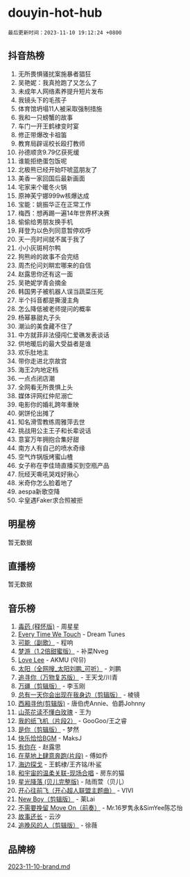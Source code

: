 # douyin-hot-hub

`最后更新时间：2023-11-10 19:12:24 +0800`

## 抖音热榜

1. 无所畏惧骚扰案施暴者猖狂
1. 吴艳妮：我真抢跑了又怎么了
1. 未成年人网络素养提升短片发布
1. 我镜头下的毛孩子
1. 体育馆坍塌11人被采取强制措施
1. 我和一只螃蟹的故事
1. 车门一开王鹤棣变时宴
1. 修正带爆改卡祖笛
1. 教育局辟谣校长殴打教师
1. 孙德顺贪9.79亿获死缓
1. 谁能拒绝蛋包饭呢
1. 北极熊已经开始吓唬蓝朋友了
1. 美香一家回国后最新画面
1. 宅家来个暖冬火锅
1. 原神芙宁娜999w核爆达成
1. 宝能：姚振华正在正常工作
1. 梅西：想再踢一遍14年世界杯决赛
1. 偷偷给男朋友换手机
1. 拜登为以色列同意暂停欢呼
1. 天一亮时间就不属于我了
1. 小小灰斑柯尔鸭
1. 狗熊岭的故事不会完结
1. 周杰伦问刘畊宏哪来的自信
1. 赵露思你还有这一面
1. 吴艳妮学青会摘金
1. 韩国男子被机器人误当蔬菜压死
1. 半个抖音都是撕漫主角
1. 怎么降低被老师提问的概率
1. 杨幂暴甜丸子头
1. 潮汕的美食藏不住了
1. 中方就菲非法侵闯仁爱礁发表谈话
1. 供地暖后的最大受益者是谁
1. 欢乐肚地主
1. 带你走进北京故宫
1. 海王2内地定档
1. 一点点闭店潮
1. 全网看无所畏惧上头
1. 媒体评网红仲尼溺亡
1. 电影你的婚礼跨年重映
1. 粥饼伦出摊了
1. 知名滑雪教练周雅萍去世
1. 挑战用公主王子和长辈说话
1. 意宴万年拥抱合集好甜
1. 南方人有自己的喷水奇缘
1. 空气炸锅版烤蜜山楂
1. 女子称在李佳琦直播买到空瓶产品
1. 阮经天嘶吼哭戏好揪心
1. 米奇你怎么脸着地了
1. aespa新歌空降
1. 伞皇遇Faker求合照被拒

## 明星榜

暂无数据

## 直播榜

暂无数据

## 音乐榜

1. [毒药 (释怀版)](https://sf3-cdn-tos.douyinstatic.com/obj/tos-cn-ve-2774/oYILMEAzspdZBIzy4frJNB8ZHPHWAhiwowd4Ad) - 周星星
1. [Every Time We Touch](https://sf6-cdn-tos.douyinstatic.com/obj/tos-cn-ve-2774/ogN6lUKQeBBfEVhIOMikG1CcJjugxk1tztZyhP) - Dream Tunes
1. [可能（副歌）](https://sf3-cdn-tos.douyinstatic.com/obj/tos-cn-ve-2774/cde1731888894259b333569393c2fb51) - 程响
1. [梦游（1.2倍甜蜜版）](https://sf3-cdn-tos.douyinstatic.com/obj/tos-cn-ve-2774/o4gyAUm8hwufoEABmwVIiQtHsFuGzAEEWtNMzo) - 补菜Nveg
1. [Love Lee](https://sf3-cdn-tos.douyinstatic.com/obj/tos-cn-ve-2774/o05GbkJGbCBTdDnMtB0fwOYgkeZp23vrWQDQBS) - AKMU (악뮤)
1. [太阳（全网搜_太阳刘鹏_可听）](https://sf3-cdn-tos.douyinstatic.com/obj/tos-cn-ve-2774/ogWbyIQnlBFImVbeDocRdCIYtBHlbJXgfZMvgz) - 刘鹏
1. [追寻你（万物复苏版）](https://sf6-cdn-tos.douyinstatic.com/obj/tos-cn-ve-2774/oYeAZJsbjIDit9APmBg8u6uDUQnHmoCf3gbo74) - 王天戈/川青
1. [万疆（剪辑版）](https://sf6-cdn-tos.douyinstatic.com/obj/tos-cn-ve-2774/ooG7oVgFlDTelKCjCsTTobQvbdtj1BBQXnfZd8) - 李玉刚
1. [总有一天你会出现在我身边（剪辑版）](https://sf3-cdn-tos.douyinstatic.com/obj/tos-cn-ve-2774/oMLsHwhWW7CYoAhoWB9EXUQIzNBsfAJxpAoxCU) - 棱镜
1. [西厢寻他(剪辑版)](https://sf3-cdn-tos.douyinstatic.com/obj/tos-cn-ve-2774/oUsAVfAQKlRNxEv5qxvIB8o5qmIWUcXbzJKJhw) - 唐伯虎Annie、伯爵Johnny
1. [山茶花读不懂白玫瑰](https://sf6-cdn-tos.douyinstatic.com/obj/tos-cn-ve-2774/osfn8B7DktrRHEPJgPCfDbw7QDQEkwC16BxZg9) - 王为
1. [我的纸飞机（片段2）](https://sf6-cdn-tos.douyinstatic.com/obj/tos-cn-ve-2774/oM2ZrKcg2CD5AeRB2gkeXOFB1IxAGJdZPazYHf) - GooGoo/王之睿
1. [是你（剪辑版）](https://sf6-cdn-tos.douyinstatic.com/obj/tos-cn-ve-2774/46019dae783c4c969944217fe1cfafc4) - 梦然
1. [快乐恰恰BGM](https://sf6-cdn-tos.douyinstatic.com/obj/tos-cn-ve-2774/07b173ca7d2f40f3ba0b97ac7fa3a44a) - MaksJ
1. [有你在](https://sf3-cdn-tos.douyinstatic.com/obj/tos-cn-ve-2774/o8zImmNsI8B0yfAW5FKAB1oBhkMAlIrwsZEi1V) - 赵露思
1. [在草地上肆意奔跑(片段)](https://sf3-cdn-tos.douyinstatic.com/obj/tos-cn-ve-2774/8831d494742f45dabdfa8adb8b817259) - 傅如乔
1. [海边探戈](https://sf6-cdn-tos.douyinstatic.com/obj/tos-cn-ve-2774/os9gE0VQCGqt6VQkZDyBBYvfSDY0QFe3vVmubn) - 王鹤棣/王齐铭/朴鲨
1. [和宇宙的温柔关联-现场合唱](https://sf3-cdn-tos.douyinstatic.com/obj/tos-cn-ve-2774/o0hONGDYQBgk0e5bqDeQOonVmncA6tC2nBwZLT) - 房东的猫
1. [星光降落 (贝儿完整版)](https://sf3-cdn-tos.douyinstatic.com/obj/tos-cn-ve-2774/okwB9hAwyAtsFFkFBzAX1hOOfQuIoMNs0W2Mwr) - 陆雨萱（贝儿）
1. [开心往前飞（开心超人联盟主题曲）](https://sf3-cdn-tos.douyinstatic.com/obj/tos-cn-ve-2774/9d8fb7c82cf1421fb93a9fe925275e0a) - VIVI
1. [New Boy（剪辑版）](https://sf3-cdn-tos.douyinstatic.com/obj/tos-cn-ve-2774/oAozkaGFcPxBerw7nBQfYf8z6CgCZAblDka2cl) - 莱Lai
1. [不需要挽留 Move On（前奏）](https://sf6-cdn-tos.douyinstatic.com/obj/tos-cn-ve-2774/ooCBhgCCkF4nExzQL9WZSUbitfA8IsDkgQIYhe) - Mr.16罗隽永&SimYee陈芯怡
1. [故事还长](https://sf3-cdn-tos.douyinstatic.com/obj/tos-cn-ve-2774/30a26758c8594f0ab81ac675c33ee2c5) - 云汐
1. [追晚风的人（剪辑版）](https://sf3-cdn-tos.douyinstatic.com/obj/tos-cn-ve-2774/560835060af84ac29cd5c12e2a98f7eb) - 徐薇

## 品牌榜

[2023-11-10-brand.md](2023-11-10-brand.md)
